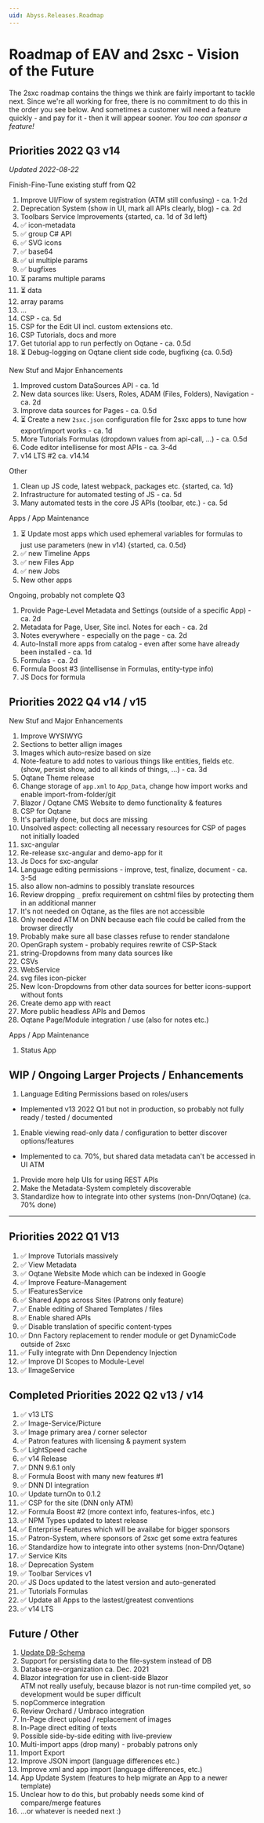 ```yaml
---
uid: Abyss.Releases.Roadmap
---
```


# Roadmap of EAV and 2sxc - Vision of the Future

The 2sxc roadmap contains the things we think are fairly important to tackle next. Since we're all working for free, there is no commitment to do this in the order you see below. And sometimes a customer will need a feature quickly - and pay for it - then it will appear sooner. _You too can sponsor a feature!_

## Priorities 2022 Q3 v14

_Updated 2022-08-22_

Finish-Fine-Tune existing stuff from Q2

1. Improve UI/Flow of system registration (ATM still confusing) - ca. 1-2d
1. Deprecation System (show in UI, mark all APIs clearly, blog) - ca. 2d
1. Toolbars Service Improvements {started, ca. 1d of 3d left}
  1. ✅ icon-metadata
  1. ✅ group C# API
  1. ✅ SVG icons
  1. ✅ base64
  1. ✅ ui multiple params
  1. ✅ bugfixes
  1. ⏳ params multiple params
  1. ⏳ data
  1. array params
  1. ...
1. CSP - ca. 5d
  1. CSP for the Edit UI incl. custom extensions etc.
  1. CSP Tutorials, docs and more
1. Get tutorial app to run perfectly on Oqtane - ca. 0.5d
1. ⏳ Debug-logging on Oqtane client side code, bugfixing {ca. 0.5d}

New Stuf and Major Enhancements

1. Improved custom DataSources API - ca. 1d
1. New data sources like: Users, Roles, ADAM (Files, Folders), Navigation - ca. 2d
1. Improve data sources for Pages - ca. 0.5d
1. ⏳ Create a new `2sxc.json` configuration file for 2sxc apps to tune how export/import works - ca. 1d
1. More Tutorials Formulas (dropdown values from api-call, ...) - ca. 0.5d
1. Code editor intellisense for most APIs - ca. 3-4d
1. v14 LTS #2 ca. v14.14

Other

1. Clean up JS code, latest webpack, packages etc. {started, ca. 1d}
1. Infrastructure for automated testing of JS - ca. 5d
1. Many automated tests in the core JS APIs (toolbar, etc.) - ca. 5d

Apps / App Maintenance

1. ⏳ Update most apps which used ephemeral variables for formulas to just use parameters (new in v14) {started, ca. 0.5d}
1. ✅ new Timeline Apps
1. ✅ new Files App
1. ✅ new Jobs
1. New other apps

Ongoing, probably not complete Q3

1. Provide Page-Level Metadata and Settings (outside of a specific App) - ca. 2d
1. Metadata for Page, User, Site incl. Notes for each - ca. 2d
1. Notes everywhere - especially on the page - ca. 2d
1. Auto-Install more apps from catalog - even after some have already been installed - ca. 1d
1. Formulas - ca. 2d
  1. Formula Boost #3 (intellisense in Formulas, entity-type info)
  1. JS Docs for formula


## Priorities 2022 Q4 v14 / v15

New Stuf and Major Enhancements

1. Improve WYSIWYG
  1. Sections to better allign images
  1. Images which auto-resize based on size
1. Note-feature to add notes to various things like entities, fields etc. (show, persist show, add to all kinds of things, ...) - ca. 3d
1. Oqtane Theme release
1. Change storage of `app.xml` to `App_Data`, change how import works and enable import-from-folder/git
1. Blazor / Oqtane CMS Website to demo functionality & features
1. CSP for Oqtane
  1. It's partially done, but docs are missing
  1. Unsolved aspect: collecting all necessary resources for CSP of pages not initially loaded
1. sxc-angular
  1. Re-release sxc-angular and demo-app for it
  1. Js Docs for sxc-angular
1. Language editing permissions - improve, test, finalize, document - ca. 3-5d
  1. also allow non-admins to possibly translate resources
1. Review dropping `_` prefix requirement on cshtml files by protecting them in an additional manner
  1. It's not needed on Oqtane, as the files are not accessible
  1. Only needed ATM on DNN because each file could be called from the browser directly
  1. Probably make sure all base classes refuse to render standalone
1. OpenGraph system - probably requires rewrite of CSP-Stack
1. string-Dropdowns from many data sources like
  1. CSVs 
  1. WebService
  1. svg files icon-picker
1. New Icon-Dropdowns from other data sources for better icons-support without fonts
1. Create demo app with react
1. More public headless APIs and Demos
1. Oqtane Page/Module integration / use (also for notes etc.)

Apps / App Maintenance

1. Status App


## WIP / Ongoing Larger Projects / Enhancements

1. Language Editing Permissions based on roles/users
  * Implemented v13 2022 Q1 but not in production, so probably not fully ready / tested / documented
1. Enable viewing read-only data / configuration to better discover options/features
  * Implemented to ca. 70%, but shared data metadata can't be accessed in UI ATM
1. Provide more help UIs for using REST APIs
1. Make the Metadata-System completely discoverable
1. Standardize how to integrate into other systems (non-Dnn/Oqtane) (ca. 70% done)

---

## Priorities 2022 Q1 V13

1. ✅ Improve Tutorials massively
1. ✅ View Metadata
1. ✅ Oqtane Website Mode which can be indexed in Google
1. ✅ Improve Feature-Management
1. ✅ IFeaturesService
1. ✅ Shared Apps across Sites (Patrons only feature)
1. ✅ Enable editing of Shared Templates / files
1. ✅ Enable shared APIs
1. ✅ Disable translation of specific content-types
1. ✅ Dnn Factory replacement to render module or get DynamicCode outside of 2sxc
1. ✅ Fully integrate with Dnn Dependency Injection
1. ✅ Improve DI Scopes to Module-Level
1. ✅ IImageService


## Completed Priorities 2022 Q2 v13 / v14

1. ✅ v13 LTS
1. ✅ Image-Service/Picture
1. ✅ Image primary area / corner selector
1. ✅ Patron features with licensing & payment system
1. ✅ LightSpeed cache
1. ✅ v14 Release
1. ✅ DNN 9.6.1 only
1. ✅ Formula Boost with many new features #1
1. ✅ DNN DI integration
1. ✅ Update turnOn to 0.1.2
1. ✅ CSP for the site (DNN only ATM)
1. ✅ Formula Boost #2 (more context info, features-infos, etc.)
1. ✅ NPM Types updated to latest release
1. ✅ Enterprise Features which will be availabe for bigger sponsors
1. ✅ Patron-System, where sponsors of 2sxc get some extra features
1. ✅ Standardize how to integrate into other systems (non-Dnn/Oqtane)
1. ✅ Service Kits
1. ✅ Deprecation System
1. ✅ Toolbar Services v1
1. ✅ JS Docs updated to the latest version and auto-generated
1. ✅ Tutorials Formulas
1. ✅ Update all Apps to the lastest/greatest conventions
1. ✅ v14 LTS


## Future / Other

1. [Update DB-Schema](xref:Abyss.Releases.Planned.DbSchema)
1. Support for persisting data to the file-system instead of DB
1. Database re-organization ca. Dec. 2021
1. Blazor integration for use in client-side Blazor  
  ATM not really usefuly, because blazor is not run-time compiled yet, so development would be super difficult
1. nopCommerce integration
1. Review Orchard / Umbraco integration
1. In-Page direct upload / replacement of images
1. In-Page direct editing of texts
1. Possible side-by-side editing with live-preview
1. Multi-import apps (drop many) - probably patrons only
1. Import Export
  1. Improve JSON import (language differences etc.)
  1. Improve xml and app import (language differences, etc.)
1. App Update System (features to help migrate an App to a newer template)
  1. Unclear how to do this, but probably needs some kind of compare/merge features
1. ...or whatever is needed next :)
